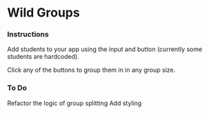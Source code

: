 # Wild Groups
### Instructions

Add students to your app using the input and button (currently some students are hardcoded).

Click any of the buttons to group them in in any group size.

### To Do

Refactor the logic of group splitting
Add styling
